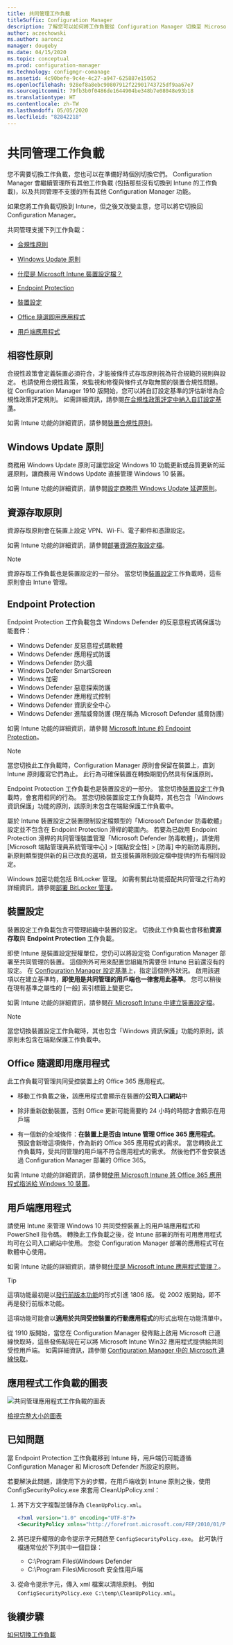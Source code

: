 ```yaml
---
title: 共同管理工作負載
titleSuffix: Configuration Manager
description: 了解您可以如何將工作負載從 Configuration Manager 切換至 Microsoft Intune。
author: aczechowski
ms.author: aaroncz
manager: dougeby
ms.date: 04/15/2020
ms.topic: conceptual
ms.prod: configuration-manager
ms.technology: configmgr-comanage
ms.assetid: 4c90befe-9c4e-4c27-a947-625887e15052
ms.openlocfilehash: 928ef8a8ebc90807912f22901743725df9aa67e7
ms.sourcegitcommit: 79fb3b0f0486de1644904be348b7e08048e93b18
ms.translationtype: HT
ms.contentlocale: zh-TW
ms.lasthandoff: 05/05/2020
ms.locfileid: "82842218"
---
```

# <a name="co-management-workloads"></a>共同管理工作負載

您不需要切換工作負載，您也可以在準備好時個別切換它們。 Configuration Manager 會繼續管理所有其他工作負載 (包括那些沒有切換到 Intune 的工作負載)，以及共同管理不支援的所有其他 Configuration Manager 功能。

如果您將工作負載切換到 Intune，但之後又改變主意，您可以將它切換回 Configuration Manager。

共同管理支援下列工作負載：

- [合規性原則](#compliance-policies)  

- [Windows Update 原則](#windows-update-policies)  

- [什麼是 Microsoft Intune 裝置設定檔？](#resource-access-policies)  

- [Endpoint Protection](#endpoint-protection)  

- [裝置設定](#device-configuration)  

- [Office 隨選即用應用程式](#office-click-to-run-apps)  

- [用戶端應用程式](#client-apps)  

## <a name="compliance-policies"></a>相容性原則

合規性政策會定義裝置必須符合，才能被條件式存取原則視為符合規範的規則與設定。 也請使用合規性政策，來監視和修復與條件式存取無關的裝置合規性問題。 從 Configuration Manager 1910 版開始，您可以將自訂設定基準的評估新增為合規性政策評定規則。 如需詳細資訊，請參閱[在合規性政策評定中納入自訂設定基準](../compliance/deploy-use/create-configuration-baselines.md#bkmk_CAbaselines)。

如需 Intune 功能的詳細資訊，請參閱[裝置合規性原則](https://docs.microsoft.com/intune/device-compliance-get-started)。  

## <a name="windows-update-policies"></a>Windows Update 原則

商務用 Windows Update 原則可讓您設定 Windows 10 功能更新或品質更新的延遲原則，讓商務用 Windows Update 直接管理 Windows 10 裝置。

如需 Intune 功能的詳細資訊，請參閱[設定商務用 Windows Update 延遲原則](https://docs.microsoft.com/intune/windows-update-for-business-configure)。  

## <a name="resource-access-policies"></a>資源存取原則

資源存取原則會在裝置上設定 VPN、Wi-Fi、電子郵件和憑證設定。

如需 Intune 功能的詳細資訊，請參閱[部署資源存取設定檔](https://docs.microsoft.com/intune/device-profiles)。

> [!Note]  
> 資源存取工作負載也是裝置設定的一部分。 當您切換[裝置設定](#device-configuration)工作負載時，這些原則會由 Intune 管理。

## <a name="endpoint-protection"></a>Endpoint Protection

<!--1357365-->

Endpoint Protection 工作負載包含 Windows Defender 的反惡意程式碼保護功能套件：

- Windows Defender 反惡意程式碼軟體
- Windows Defender 應用程式防護  
- Windows Defender 防火牆  
- Windows Defender SmartScreen  
- Windows 加密
- Windows Defender 惡意探索防護  
- Windows Defender 應用程式控制  
- Windows Defender 資訊安全中心  
- Windows Defender 進階威脅防護 (現在稱為 Microsoft Defender 威脅防護)

如需 Intune 功能的詳細資訊，請參閱 [Microsoft Intune 的 Endpoint Protection](https://docs.microsoft.com/intune/endpoint-protection-windows-10)。

> [!Note]  
> 當您切換此工作負載時，Configuration Manager 原則會保留在裝置上，直到 Intune 原則覆寫它們為止。 此行為可確保裝置在轉換期間仍然具有保護原則。
>
> Endpoint Protection 工作負載也是裝置設定的一部分。 當您切換[裝置設定](#device-configuration)工作負載時，會套用相同的行為。<!-- SCCMDocs.nl-nl issue #4 --> 當您切換裝置設定工作負載時，其也包含「Windows 資訊保護」功能的原則，該原則未包含在端點保護工作負載中。<!-- 4184095 -->
>
> 屬於 Intune 裝置設定之裝置限制設定檔類型的「Microsoft Defender 防毒軟體」設定並不包含在 Endpoint Protection 滑桿的範圍內。 若要為已啟用 Endpoint Protection 滑桿的共同管理裝置管理「Microsoft Defender 防毒軟體」，請使用 [Microsoft 端點管理員系統管理中心]   > [端點安全性]   > [防毒]  中的新防毒原則。 新原則類型提供新的且已改良的選項，並支援裝置限制設定檔中提供的所有相同設定。 <!--6609171-->
>
> Windows 加密功能包括 BitLocker 管理。 如需有關此功能搭配共同管理之行為的詳細資訊，請參閱[部署 BitLocker 管理](../protect/deploy-use/bitlocker/deploy-management-agent.md#co-management-and-intune)。<!-- SCCMDocs#2321 -->

## <a name="device-configuration"></a>裝置設定

<!--1357903-->

裝置設定工作負載包含可管理組織中裝置的設定。 切換此工作負載也會移動**資源存取**與 **Endpoint Protection** 工作負載。

即使 Intune 是裝置設定授權單位，您仍可以將設定從 Configuration Manager 部署至共同管理的裝置。 這個例外可用來配置您組織所需要但 Intune 目前還沒有的設定。 在 [Configuration Manager 設定基準](../compliance/deploy-use/create-configuration-baselines.md)上，指定這個例外狀況。 啟用該選項以在建立基準時，**即使用是共同管理的用戶端也一律套用此基準**。 您可以稍後在現有基準之屬性的 [一般]  索引標籤上變更它。  

如需 Intune 功能的詳細資訊，請參閱[在 Microsoft Intune 中建立裝置設定檔](https://docs.microsoft.com/intune/device-profile-create)。  

> [!NOTE]
> 當您切換裝置設定工作負載時，其也包含「Windows 資訊保護」功能的原則，該原則未包含在端點保護工作負載中。<!-- 4184095 -->

## <a name="office-click-to-run-apps"></a>Office 隨選即用應用程式

<!--1357841-->

此工作負載可管理共同受控裝置上的 Office 365 應用程式。

- 移動工作負載之後，該應用程式會顯示在裝置的**公司入口網站**中  

- 除非重新啟動裝置，否則 Office 更新可能需要約 24 小時的時間才會顯示在用戶端  

- 有一個新的全域條件：**在裝置上是否由 Intune 管理 Office 365 應用程式**。 預設會新增這項條件，作為新的 Office 365 應用程式的需求。 當您轉換此工作負載時，受共同管理的用戶端不符合應用程式的需求。 然後他們不會安裝透過 Configuration Manager 部署的 Office 365。  

如需 Intune 功能的詳細資訊，請參閱[使用 Microsoft Intune 將 Office 365 應用程式指派給 Windows 10 裝置](https://docs.microsoft.com/intune/apps-add-office365)。

## <a name="client-apps"></a>用戶端應用程式

<!--1357892-->

請使用 Intune 來管理 Windows 10 共同受控裝置上的用戶端應用程式和 PowerShell 指令碼。 轉換此工作負載之後，從 Intune 部署的所有可用應用程式均可在公司入口網站中使用。 您從 Configuration Manager 部署的應用程式可在軟體中心使用。

如需 Intune 功能的詳細資訊，請參閱[什麼是 Microsoft Intune 應用程式管理？](https://docs.microsoft.com/intune/app-management)。

> [!Tip]  
> 這項功能最初是以[發行前版本功能](../core/servers/manage/pre-release-features.md)的形式引進 1806 版。 從 2002 版開始，即不再是發行前版本功能。  
>
> 這項功能可能會以**適用於共同受控裝置的行動應用程式**的形式出現在功能清單中。<!-- 5849669 -->

從 1910 版開始，當您在 Configuration Manager 發佈點上啟用 Microsoft 已連線快取時，這些發佈點現在可以將 Microsoft Intune Win32 應用程式提供給共同受控用戶端。 如需詳細資訊，請參閱 [Configuration Manager 中的 Microsoft 連線快取](../core/plan-design/hierarchy/microsoft-connected-cache.md#bkmk_intune)。

## <a name="diagram-for-app-workloads"></a>應用程式工作負載的圖表

![共同管理應用程式工作負載的圖表](media/co-management-apps.svg)

[檢視完整大小的圖表](media/co-management-apps.svg)

## <a name="known-issues"></a>已知問題

當 Endpoint Protection 工作負載移到 Intune 時，用戶端仍可能遵循 Configuration Manager 和 Microsoft Defender 所設定的原則。 <!--5024559-->

若要解決此問題，請使用下方的步驟，在用戶端收到 Intune 原則之後，使用 ConfigSecurityPolicy.exe 來套用 CleanUpPolicy.xml：

1. 將下方文字複製並儲存為 `CleanUpPolicy.xml`。

   ```xml
   <?xml version="1.0" encoding="UTF-8"?>
   <SecurityPolicy xmlns="http://forefront.microsoft.com/FEP/2010/01/PolicyData" Name="FEP clean-up policy"><PolicySection Name="FEP.AmPolicy"><LocalGroupPolicySettings><IgnoreKey Name="SOFTWARE\Policies\Microsoft\Microsoft Antimalware"/><IgnoreKey Name="SOFTWARE\Policies\Microsoft\Windows Defender"/></LocalGroupPolicySettings></PolicySection></SecurityPolicy>
   ```
1. 將已提升權限的命令提示字元開啟至 `ConfigSecurityPolicy.exe`。 此可執行檔通常位於下列其中一個目錄：
   - C:\Program Files\Windows Defender
   - C:\Program Files\Microsoft 安全性用戶端
1. 從命令提示字元，傳入 xml 檔案以清除原則。 例如 `ConfigSecurityPolicy.exe C:\temp\CleanUpPolicy.xml`。  

## <a name="next-steps"></a>後續步驟

[如何切換工作負載](how-to-switch-workloads.md)  

